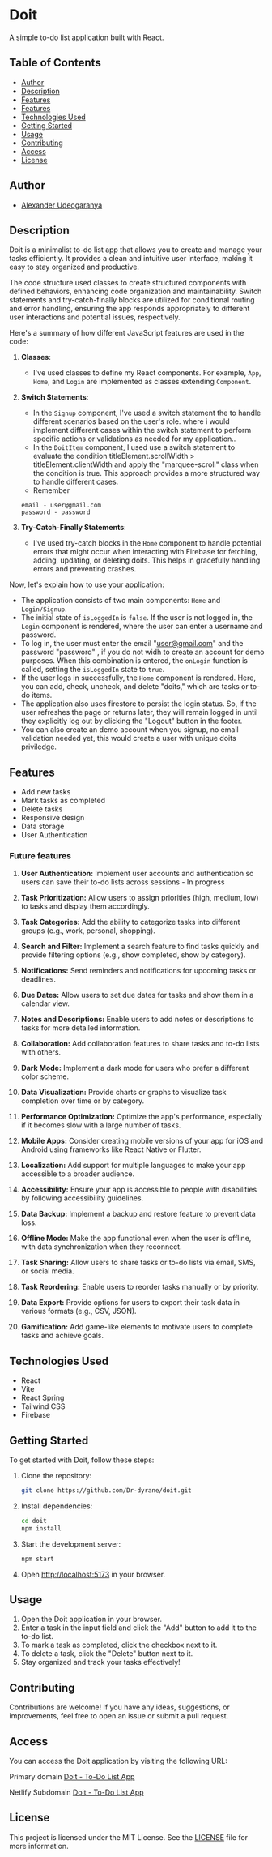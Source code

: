 # Doit

A simple to-do list application built with React.

## Table of Contents

- [Author](#author)
- [Description](#description)
- [Features](#features)
- [Features](#features)
- [Technologies Used](#technologies-used)
- [Getting Started](#getting-started)
- [Usage](#usage)
- [Contributing](#contributing)
- [Access](#Access)
- [License](#license)

## Author

- [Alexander Udeogaranya](https://github.com/Dr-dyrane)

## Description

Doit is a minimalist to-do list app that allows you to create and manage your tasks efficiently. It provides a clean and intuitive user interface, making it easy to stay organized and productive.

The code structure used classes to create structured components with defined behaviors, enhancing code organization and maintainability. Switch statements and try-catch-finally blocks are utilized for conditional routing and error handling, ensuring the app responds appropriately to different user interactions and potential issues, respectively.

Here's a summary of how different JavaScript features are used in the code:

1. **Classes**:
   - I've used classes to define my React components. For example, `App`, `Home`, and `Login` are implemented as classes extending `Component`.

2. **Switch Statements**:
   - In the `Signup` component, I've used a switch statement the to handle different scenarios based on the user's role. where i would implement different cases within the switch statement to perform specific actions or validations as needed for my application..
   - In the `DoitItem` component, I used use a switch statement to evaluate the condition titleElement.scrollWidth > titleElement.clientWidth and apply the "marquee-scroll" class when the condition is true. This approach provides a more structured way to handle different cases.
   - Remember 
   ```
   email - user@gmail.com
   password - password
   ```

3. **Try-Catch-Finally Statements**:
   - I've used try-catch blocks in the `Home` component to handle potential errors that might occur when interacting with Firebase for fetching, adding, updating, or deleting doits. This helps in gracefully handling errors and preventing crashes.

Now, let's explain how to use your application:

- The application consists of two main components: `Home` and `Login/Signup`.
- The initial state of `isLoggedIn` is `false`. If the user is not logged in, the `Login` component is rendered, where the user can enter a username and password.
- To log in, the user must enter the email "user@gmail.com" and the password "password" , if you do not widh to create an account for demo purposes. When this combination is entered, the `onLogin` function is called, setting the `isLoggedIn` state to `true`.
- If the user logs in successfully, the `Home` component is rendered. Here, you can add, check, uncheck, and delete "doits," which are tasks or to-do items.
- The application also uses firestore to persist the login status. So, if the user refreshes the page or returns later, they will remain logged in until they explicitly log out by clicking the "Logout" button in the footer.
- You can also create an demo account when you signup, no email validation needed yet, this would create a user with unique doits priviledge.

## Features

- Add new tasks
- Mark tasks as completed
- Delete tasks
- Responsive design
- Data storage
- User Authentication

### Future features

1. **User Authentication:** Implement user accounts and authentication so users can save their to-do lists across sessions - In progress

2. **Task Prioritization:** Allow users to assign priorities (high, medium, low) to tasks and display them accordingly.

3. **Task Categories:** Add the ability to categorize tasks into different groups (e.g., work, personal, shopping).

4. **Search and Filter:** Implement a search feature to find tasks quickly and provide filtering options (e.g., show completed, show by category).

5. **Notifications:** Send reminders and notifications for upcoming tasks or deadlines.

6. **Due Dates:** Allow users to set due dates for tasks and show them in a calendar view.

7. **Notes and Descriptions:** Enable users to add notes or descriptions to tasks for more detailed information.

8. **Collaboration:** Add collaboration features to share tasks and to-do lists with others.

9. **Dark Mode:** Implement a dark mode for users who prefer a different color scheme.

10. **Data Visualization:** Provide charts or graphs to visualize task completion over time or by category.

11. **Performance Optimization:** Optimize the app's performance, especially if it becomes slow with a large number of tasks.

12. **Mobile Apps:** Consider creating mobile versions of your app for iOS and Android using frameworks like React Native or Flutter.

13. **Localization:** Add support for multiple languages to make your app accessible to a broader audience.

14. **Accessibility:** Ensure your app is accessible to people with disabilities by following accessibility guidelines.

15. **Data Backup:** Implement a backup and restore feature to prevent data loss.

16. **Offline Mode:** Make the app functional even when the user is offline, with data synchronization when they reconnect.

17. **Task Sharing:** Allow users to share tasks or to-do lists via email, SMS, or social media.

18. **Task Reordering:** Enable users to reorder tasks manually or by priority.

19. **Data Export:** Provide options for users to export their task data in various formats (e.g., CSV, JSON).

20. **Gamification:** Add game-like elements to motivate users to complete tasks and achieve goals.

## Technologies Used

- React
- Vite
- React Spring
- Tailwind CSS
- Firebase

## Getting Started

To get started with Doit, follow these steps:

1. Clone the repository:

   ```bash
   git clone https://github.com/Dr-dyrane/doit.git
   ```

2. Install dependencies:

   ```bash
   cd doit
   npm install
   ```

3. Start the development server:

   ```bash
   npm start
   ```

4. Open [http://localhost:5173](http://localhost:5173) in your browser.

## Usage

1. Open the Doit application in your browser.
2. Enter a task in the input field and click the "Add" button to add it to the to-do list.
3. To mark a task as completed, click the checkbox next to it.
4. To delete a task, click the "Delete" button next to it.
5. Stay organized and track your tasks effectively!

## Contributing

Contributions are welcome! If you have any ideas, suggestions, or improvements, feel free to open an issue or submit a pull request.

## Access

You can access the Doit application by visiting the following URL:

Primary domain
[Doit - To-Do List App](https://doit.dr-dyrane.tech)

Netlify Subdomain
[Doit - To-Do List App](https://doit-by-dyrane.netlify.app)

## License

This project is licensed under the MIT License. See the [LICENSE](LICENSE) file for more information.
